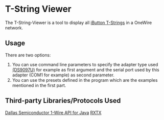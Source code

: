 # T-String Viewer

The T-String-Viewer is a tool to display all [iButton T-Strings](https://www.ibuttonlink.com/products/t-string) in a OneWire network.

## Usage
There are two options:
1. You can use command line parameters to specify the adapter type used [(DS9097U)](https://www.ibuttonlink.com/products/linkusb) for example as first argument and the serial port used by this adapter (COM1 for example) as second parameter.
2. You can use the presets defined in the program which are the examples mentioned in the first part.

## Third-party Libraries/Protocols Used

[Dallas Semiconductor 1-Wire API for Java](https://www.maximintegrated.com/en/products/ibutton/software/1wire/1wire_api.cfm)
[RXTX](http://rxtx.qbang.org/wiki/index.php/Main_Page)
